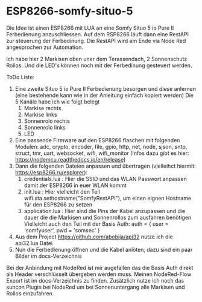 # ESP8266-somfy-situo-5

Die Idee ist einen ESP8266 mit LUA an eine Somfy Situo 5 io Pure II Ferbedienung anzuschliessen.
Auf dem RSP8266 läuft dann eine RestAPI zur steuerung der Ferbedinung.
Die RestAPI wird am Ende via Node Red angesprochen zur Automation.

Ich habe hier 2 Markisen oben uner dem Terassendach, 2 Sonnenschutz Rollos. Und die LED's können noch mit der Ferbedinung gesteuert werden.

ToDo Liste:
1. Eine zweite Situo 5 io Pure II Ferbedienung besorgen und diese anlernen (eine bestehende kann wie in der Anleitung einfach kopiert werden)
   Die 5 Kanäle habe ich wie folgt belegt
   1. Markise rechts
   2. Markise links
   3. Sonnenrolo rechts
   4. Sonnenrolo links
   5. LED
2. Eine passende Firmware auf den ESP8266 flaschen mit folgenden Modulen: adc, crypto, encoder, file, gpio, http, net, node, sjson, sntp, struct, tmr, uart, websocket, wifi, wifi_monitor  (Infos dazu gibt es hier: https://nodemcu.readthedocs.io/en/release)
3. Dann die folgenden Dateien anpassen und übertragen (vielleihct hiermit: https://esp8266.ru/esplorer):
   1. credentials.lua : Hier die SSID und das WLAN Passwort anpassen damit der ESP8266 in euer WLAN kommt
   2. init.lua : Hier vielleicht den Teil wifi.sta.sethostname("SomfyRestAPI"), um einen eignen Hostname für den ESP8266 zu setzen
   3. application.lua : Hier sind die Pins der Kabel anzupassen und die dauer die die Markisen und Sonnenrollos zum ausfahren benötigen
                        Vielleicht auch den Teil mit der Basis Auth: 
                        auth = {
                            user = 'somfyuser',
                            pwd  = 'somsec'
                        }
4. Aus dem Project https://github.com/abobija/api32 nutze ich die api32.lua Datei
5. Nun die Ferbedienung öffnen und die Kabel anlöten, dazu sind ein paar Bilder im docs-Verzeichnis

Bei der Anbindung mit NodeRed ist mir augefallen das die Basis Auth direkt als Header verschlüsselt übergeben werden muss.
Meinen NodeRed-Flow Export ist im docs-Verzeichnis zu finden. Zusätzlich nutze ich noch das suncon Plugin bei NodeRed um bei Sonnenuntergang alle Markisen und Rollos einzufahren.
